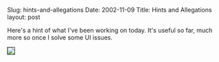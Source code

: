 Slug: hints-and-allegations
Date: 2002-11-09
Title: Hints and Allegations
layout: post

Here&#39;s a hint of what I&#39;ve been working on today. It&#39;s useful so far, much more so once I solve some UI issues.

<img border="1" src="http://media.redmonk.net/images/termBar.jpg" />
